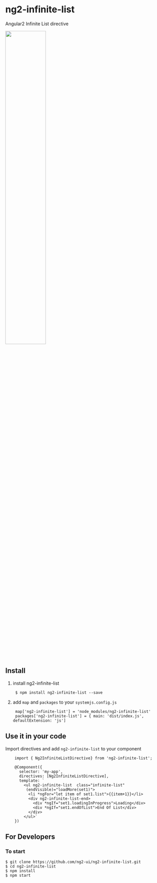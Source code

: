 # ng2-infinite-list
Angular2 Infinite List directive

<a href="http://plnkr.co/edit/3LTMdS?p=preview">
  <img src="http://i.imgur.com/5SDqQ6t.png"width="50% border="1" />
</a>

## Install

1. install ng2-infinite-list

        $ npm install ng2-infinite-list --save

2. add `map` and `packages` to your `systemjs.config.js`

        map['ng2-infinite-list'] = 'node_modules/ng2-infinite-list'
        packages['ng2-infinite-list'] = { main: 'dist/index.js', defaultExtension: 'js']

## Use it in your code

Import directives and add `ng2-infinite-list` to your component

        import { Ng2InfiniteListDirective} from 'ng2-infinite-list';

        @Component({
          selector: 'my-app',
          directives: [Ng2InfiniteListDirective],
          template: `
            <ul ng2-infinite-list  class="infinite-list"
             (endVisible)="loadMore(set1)">
              <li *ngFor="let item of set1.list">{{item+1}}</li>
              <div ng2-infinite-list-end>
                <div *ngIf="set1.loadingInProgress">Loading</div>
                <div *ngIf="set1.endOfList">End Of List</div>
              </div>
            </ul>`
        })

## For Developers

### To start

    $ git clone https://github.com/ng2-ui/ng2-infinite-list.git
    $ cd ng2-infinite-list
    $ npm install
    $ npm start

